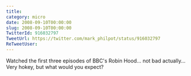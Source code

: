 ```yaml
---
title: 
category: micro
date: 2008-09-10T00:00:00
slug: 2008-09-10T00:00:00
TwitterId: 916032797
TweetUrl: https://twitter.com/mark_philpot/status/916032797
ReTweetUser: 
---
```


Watched the first three episodes of BBC's Robin Hood... not bad actually... Very hokey, but what would you expect?